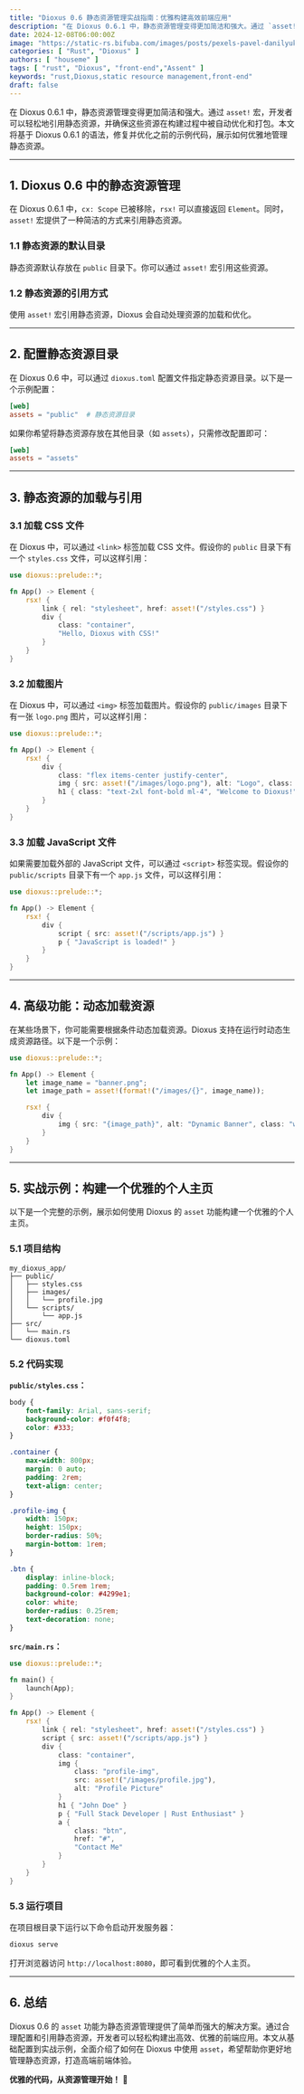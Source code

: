 ```yaml
---
title: "Dioxus 0.6 静态资源管理实战指南：优雅构建高效前端应用"
description: "在 Dioxus 0.6.1 中，静态资源管理变得更加简洁和强大。通过 `asset!` 宏，开发者可以轻松地引用静态资源，并确保这些资源在构建过程中被自动优化和打包。本文将基于 Dioxus 0.6.1 的语法，修复并优化之前的示例代码，展示如何优雅地管理静态资源。"
date: 2024-12-08T06:00:00Z
image: "https://static-rs.bifuba.com/images/posts/pexels-pavel-danilyuk-7406132.jpg"
categories: [ "Rust", "Dioxus" ]
authors: [ "houseme" ]
tags: [ "rust", "Dioxus", "front-end","Assent" ]
keywords: "rust,Dioxus,static resource management,front-end"
draft: false
---
```


在 Dioxus 0.6.1 中，静态资源管理变得更加简洁和强大。通过 `asset!` 宏，开发者可以轻松地引用静态资源，并确保这些资源在构建过程中被自动优化和打包。本文将基于 Dioxus 0.6.1 的语法，修复并优化之前的示例代码，展示如何优雅地管理静态资源。

---

## **1. Dioxus 0.6 中的静态资源管理**

在 Dioxus 0.6.1 中，`cx: Scope` 已被移除，`rsx!` 可以直接返回 `Element`。同时，`asset!` 宏提供了一种简洁的方式来引用静态资源。

### **1.1 静态资源的默认目录**

静态资源默认存放在 `public` 目录下。你可以通过 `asset!` 宏引用这些资源。

### **1.2 静态资源的引用方式**

使用 `asset!` 宏引用静态资源，Dioxus 会自动处理资源的加载和优化。

---

## **2. 配置静态资源目录**

在 Dioxus 0.6 中，可以通过 `dioxus.toml` 配置文件指定静态资源目录。以下是一个示例配置：

```toml
[web]
assets = "public"  # 静态资源目录
```

如果你希望将静态资源存放在其他目录（如 `assets`），只需修改配置即可：

```toml
[web]
assets = "assets"
```

---

## **3. 静态资源的加载与引用**

### **3.1 加载 CSS 文件**

在 Dioxus 中，可以通过 `<link>` 标签加载 CSS 文件。假设你的 `public` 目录下有一个 `styles.css` 文件，可以这样引用：

```rust
use dioxus::prelude::*;

fn App() -> Element {
    rsx! {
        link { rel: "stylesheet", href: asset!("/styles.css") }
        div {
            class: "container",
            "Hello, Dioxus with CSS!"
        }
    }
}
```

### **3.2 加载图片**

在 Dioxus 中，可以通过 `<img>` 标签加载图片。假设你的 `public/images` 目录下有一张 `logo.png` 图片，可以这样引用：

```rust
use dioxus::prelude::*;

fn App() -> Element {
    rsx! {
        div {
            class: "flex items-center justify-center",
            img { src: asset!("/images/logo.png"), alt: "Logo", class: "w-16 h-16" }
            h1 { class: "text-2xl font-bold ml-4", "Welcome to Dioxus!" }
        }
    }
}
```

### **3.3 加载 JavaScript 文件**

如果需要加载外部的 JavaScript 文件，可以通过 `<script>` 标签实现。假设你的 `public/scripts` 目录下有一个 `app.js` 文件，可以这样引用：

```rust
use dioxus::prelude::*;

fn App() -> Element {
    rsx! {
        div {
            script { src: asset!("/scripts/app.js") }
            p { "JavaScript is loaded!" }
        }
    }
}
```

---

## **4. 高级功能：动态加载资源**

在某些场景下，你可能需要根据条件动态加载资源。Dioxus 支持在运行时动态生成资源路径。以下是一个示例：

```rust
use dioxus::prelude::*;

fn App() -> Element {
    let image_name = "banner.png";
    let image_path = asset!(format!("/images/{}", image_name));

    rsx! {
        div {
            img { src: "{image_path}", alt: "Dynamic Banner", class: "w-full" }
        }
    }
}
```

---

## **5. 实战示例：构建一个优雅的个人主页**

以下是一个完整的示例，展示如何使用 Dioxus 的 `asset` 功能构建一个优雅的个人主页。

### **5.1 项目结构**

```
my_dioxus_app/
├── public/
│   ├── styles.css
│   ├── images/
│   │   └── profile.jpg
│   └── scripts/
│       └── app.js
├── src/
│   └── main.rs
└── dioxus.toml
```

### **5.2 代码实现**

**`public/styles.css`：**

```css
body {
    font-family: Arial, sans-serif;
    background-color: #f0f4f8;
    color: #333;
}

.container {
    max-width: 800px;
    margin: 0 auto;
    padding: 2rem;
    text-align: center;
}

.profile-img {
    width: 150px;
    height: 150px;
    border-radius: 50%;
    margin-bottom: 1rem;
}

.btn {
    display: inline-block;
    padding: 0.5rem 1rem;
    background-color: #4299e1;
    color: white;
    border-radius: 0.25rem;
    text-decoration: none;
}
```

**`src/main.rs`：**

```rust
use dioxus::prelude::*;

fn main() {
    launch(App);
}

fn App() -> Element {
    rsx! {
        link { rel: "stylesheet", href: asset!("/styles.css") }
        script { src: asset!("/scripts/app.js") }
        div {
            class: "container",
            img {
                class: "profile-img",
                src: asset!("/images/profile.jpg"),
                alt: "Profile Picture"
            }
            h1 { "John Doe" }
            p { "Full Stack Developer | Rust Enthusiast" }
            a {
                class: "btn",
                href: "#",
                "Contact Me"
            }
        }
    }
}
```

### **5.3 运行项目**

在项目根目录下运行以下命令启动开发服务器：

```bash
dioxus serve
```

打开浏览器访问 `http://localhost:8080`，即可看到优雅的个人主页。

---

## **6. 总结**

Dioxus 0.6 的 `asset` 功能为静态资源管理提供了简单而强大的解决方案。通过合理配置和引用静态资源，开发者可以轻松构建出高效、优雅的前端应用。本文从基础配置到实战示例，全面介绍了如何在 Dioxus 中使用 `asset`，希望帮助你更好地管理静态资源，打造高端前端体验。

**优雅的代码，从资源管理开始！** 🚀
